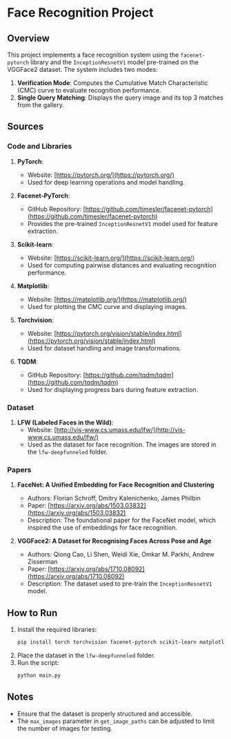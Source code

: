 Face Recognition Project
========================

Overview
--------
This project implements a face recognition system using the `facenet-pytorch` library and the `InceptionResnetV1` model pre-trained on the VGGFace2 dataset. The system includes two modes:
1. **Verification Mode**: Computes the Cumulative Match Characteristic (CMC) curve to evaluate recognition performance.
2. **Single Query Matching**: Displays the query image and its top 3 matches from the gallery.

Sources
-------

### Code and Libraries
1. **PyTorch**:  
   - Website: [https://pytorch.org/](https://pytorch.org/)  
   - Used for deep learning operations and model handling.

2. **Facenet-PyTorch**:  
   - GitHub Repository: [https://github.com/timesler/facenet-pytorch](https://github.com/timesler/facenet-pytorch)  
   - Provides the pre-trained `InceptionResnetV1` model used for feature extraction.

3. **Scikit-learn**:  
   - Website: [https://scikit-learn.org/](https://scikit-learn.org/)  
   - Used for computing pairwise distances and evaluating recognition performance.

4. **Matplotlib**:  
   - Website: [https://matplotlib.org/](https://matplotlib.org/)  
   - Used for plotting the CMC curve and displaying images.

5. **Torchvision**:  
   - Website: [https://pytorch.org/vision/stable/index.html](https://pytorch.org/vision/stable/index.html)  
   - Used for dataset handling and image transformations.

6. **TQDM**:  
   - GitHub Repository: [https://github.com/tqdm/tqdm](https://github.com/tqdm/tqdm)  
   - Used for displaying progress bars during feature extraction.

### Dataset
1. **LFW (Labeled Faces in the Wild)**:  
   - Website: [http://vis-www.cs.umass.edu/lfw/](http://vis-www.cs.umass.edu/lfw/)  
   - Used as the dataset for face recognition. The images are stored in the `lfw-deepfunneled` folder.

### Papers
1. **FaceNet: A Unified Embedding for Face Recognition and Clustering**  
   - Authors: Florian Schroff, Dmitry Kalenichenko, James Philbin  
   - Paper: [https://arxiv.org/abs/1503.03832](https://arxiv.org/abs/1503.03832)  
   - Description: The foundational paper for the FaceNet model, which inspired the use of embeddings for face recognition.

2. **VGGFace2: A Dataset for Recognising Faces Across Pose and Age**  
   - Authors: Qiong Cao, Li Shen, Weidi Xie, Omkar M. Parkhi, Andrew Zisserman  
   - Paper: [https://arxiv.org/abs/1710.08092](https://arxiv.org/abs/1710.08092)  
   - Description: The dataset used to pre-train the `InceptionResnetV1` model.

How to Run
----------

1. Install the required libraries:
   ```bash
   pip install torch torchvision facenet-pytorch scikit-learn matplotlib tqdm
2. Place the dataset in the `lfw-deepfunneled` folder.
3. Run the script:
   ```bash
   python main.py

Notes
-----

- Ensure that the dataset is properly structured and accessible.
- The `max_images` parameter in `get_image_paths` can be adjusted to limit the number of images for testing.